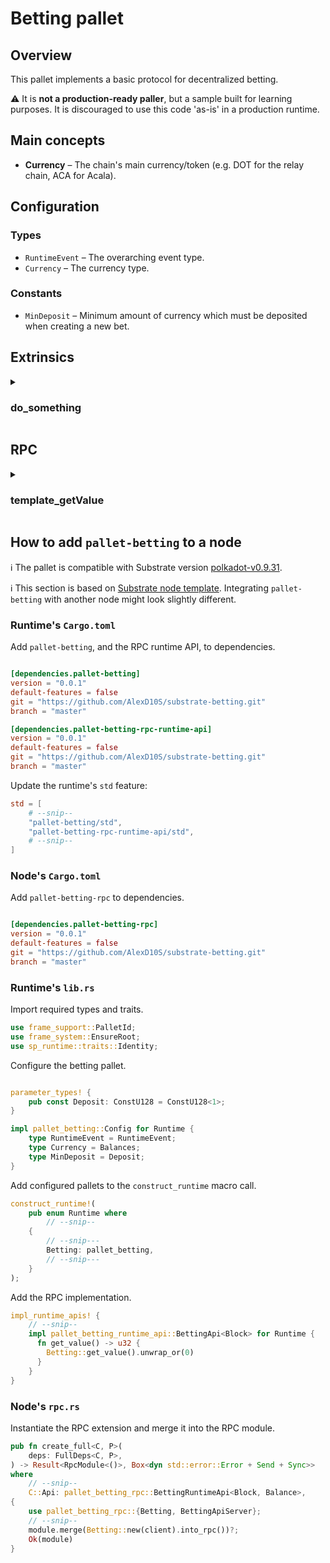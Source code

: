 # Betting pallet

## Overview

This pallet implements a basic protocol for decentralized betting. 

:warning: It is **not a production-ready paller**, but a sample built for learning purposes. It is discouraged to use this code 'as-is' in a production runtime.

## Main concepts

* **Currency** – The chain's main currency/token (e.g. DOT for the relay chain, ACA for Acala).


## Configuration

### Types
* `RuntimeEvent` – The overarching event type.
* `Currency` – The currency type.

### Constants
* `MinDeposit` – Minimum amount of currency which must be deposited when creating a new bet.

## Extrinsics

<details>
<summary><h3>do_something</h3></summary>

Takes a singles value as a parameter, writes the value to storage and emits an event. This function must be dispatched by a signed extrinsic.
Emit an event on success: `SomethingStored`.

#### Parameters:
  * `origin` – Origin for the call. Must be signed.
  * `something` – value to store.

#### Errors:
  * `NoneValue` – Error names should be descriptive.
</details>

## RPC

<details>
<summary><h3>template_getValue</h3></summary>

Get a value stored

#### Parameters:
</details>

## How to add `pallet-betting` to a node

:information_source: The pallet is compatible with Substrate version
[polkadot-v0.9.31](https://github.com/paritytech/substrate/tree/polkadot-v0.9.10).

:information_source: This section is based on
[Substrate node template](https://github.com/substrate-developer-hub/substrate-node-template/tree/polkadot-v0.9.31).
Integrating `pallet-betting` with another node might look slightly different.

### Runtime's `Cargo.toml`

Add `pallet-betting`, and the RPC runtime API, to dependencies.
```toml

[dependencies.pallet-betting]
version = "0.0.1"
default-features = false
git = "https://github.com/AlexD10S/substrate-betting.git"
branch = "master"

[dependencies.pallet-betting-rpc-runtime-api]
version = "0.0.1"
default-features = false
git = "https://github.com/AlexD10S/substrate-betting.git"
branch = "master"
```

Update the runtime's `std` feature:
```toml
std = [
    # --snip--
    "pallet-betting/std",
    "pallet-betting-rpc-runtime-api/std",
    # --snip--
]
```

### Node's `Cargo.toml`

Add `pallet-betting-rpc` to dependencies.
```toml

[dependencies.pallet-betting-rpc]
version = "0.0.1"
default-features = false
git = "https://github.com/AlexD10S/substrate-betting.git"
branch = "master"
```

### Runtime's `lib.rs`

Import required types and traits.
```rust
use frame_support::PalletId;
use frame_system::EnsureRoot;
use sp_runtime::traits::Identity;
```


Configure the betting pallet.
```rust

parameter_types! {
    pub const Deposit: ConstU128 = ConstU128<1>;
}

impl pallet_betting::Config for Runtime {
    type RuntimeEvent = RuntimeEvent;
    type Currency = Balances;
    type MinDeposit = Deposit;
}
```

Add configured pallets to the `construct_runtime` macro call.
```rust
construct_runtime!(
    pub enum Runtime where
        // --snip--
    {
        // --snip---
        Betting: pallet_betting,
        // --snip---
    }
);
```

Add the RPC implementation.
```rust
impl_runtime_apis! {
    // --snip--
    impl pallet_betting_runtime_api::BettingApi<Block> for Runtime {
      fn get_value() -> u32 {
        Betting::get_value().unwrap_or(0)
      }
    }
}
```


### Node's `rpc.rs`

Instantiate the RPC extension and merge it into the RPC module.
```rust
pub fn create_full<C, P>(
    deps: FullDeps<C, P>,
) -> Result<RpcModule<()>, Box<dyn std::error::Error + Send + Sync>>
where
    // --snip--
    C::Api: pallet_betting_rpc::BettingRuntimeApi<Block, Balance>,
{
    use pallet_betting_rpc::{Betting, BettingApiServer};
    // --snip--
    module.merge(Betting::new(client).into_rpc())?;
    Ok(module)
}
```

